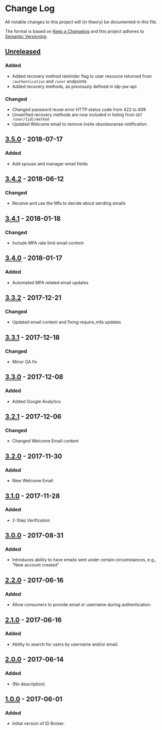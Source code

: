 # Change Log
All notable changes to this project will (in theory) be documented in this file.

The format is based on [Keep a Changelog](http://keepachangelog.com/)
and this project adheres to [Semantic Versioning](http://semver.org/).

## [Unreleased]
### Added
- Added recovery method reminder flag to user resource returned from
  `/authentication` and `/user` endpoints
- Added recovery methods, as previously defined in idp-pw-api.
### Changed
- Changed password reuse error HTTP status code from 422 to 409
- Unverified recovery methods are now included in listing from `GET /user/{id}/method`
- Updated Welcome email to remove Insite obsolescense notification

## [3.5.0] - 2018-07-17
### Added
- Add spouse and manager email fields

## [3.4.2] - 2018-06-12
### Changed
- Receive and use the Mfa to decide about sending emails

## [3.4.1] - 2018-01-18
### Changed
- Include MFA rate limit email content

## [3.4.0] - 2018-01-17
### Added
- Automated MFA related email updates

## [3.3.2] - 2017-12-21
### Changed
- Updated email content and fixing require_mfa updates

## [3.3.1] - 2017-12-18
### Changed
- Minor GA fix

## [3.3.0] - 2017-12-08
### Added
- Added Google Analytics

## [3.2.1] - 2017-12-06
### Changed
- Changed Welcome Email content

## [3.2.0] - 2017-11-30
### Added
- New Welcome Email

## [3.1.0] - 2017-11-28
### Added
- 2-Step Verification

## [3.0.0] - 2017-08-31
### Added
- Introduces ability to have emails sent under certain circumstances, e.g., "New 
  account created"

## [2.2.0] - 2017-06-16
### Added
- Allow consumers to provide email or username during authentication.

## [2.1.0] - 2017-06-16
### Added
- Ability to search for users by username and/or email.

## [2.0.0] - 2017-06-14
### Added
- (No description)

## [1.0.0] - 2017-06-01
### Added
- Initial version of ID Broker.

[Unreleased]: https://github.com/silinternational/idp-id-broker/compare/3.5.0...HEAD
[3.5.0]: https://github.com/silinternational/idp-id-broker/compare/3.4.2...3.5.0
[3.4.2]: https://github.com/silinternational/idp-id-broker/compare/3.4.1...3.4.2
[3.4.1]: https://github.com/silinternational/idp-id-broker/compare/3.4.0...3.4.1
[3.4.0]: https://github.com/silinternational/idp-id-broker/compare/3.3.2...3.4.0
[3.3.2]: https://github.com/silinternational/idp-id-broker/compare/3.3.1...3.3.2
[3.3.1]: https://github.com/silinternational/idp-id-broker/compare/3.3.0...3.3.1
[3.3.0]: https://github.com/silinternational/idp-id-broker/compare/3.2.1...3.3.0
[3.2.1]: https://github.com/silinternational/idp-id-broker/compare/3.2.0...3.2.1
[3.2.0]: https://github.com/silinternational/idp-id-broker/compare/3.1.0...3.2.0
[3.1.0]: https://github.com/silinternational/idp-id-broker/compare/3.0.0...3.1.0
[3.0.0]: https://github.com/silinternational/idp-id-broker/compare/2.2.0...3.0.0
[2.2.0]: https://github.com/silinternational/idp-id-broker/compare/2.1.0...2.2.0
[2.1.0]: https://github.com/silinternational/idp-id-broker/compare/2.0.0...2.1.0
[2.0.0]: https://github.com/silinternational/idp-id-broker/compare/1.0.0...2.0.0
[1.0.0]: https://github.com/silinternational/idp-id-broker/commit/06c28b8ad18545cd2bdec4d09d2f9f146394409c
